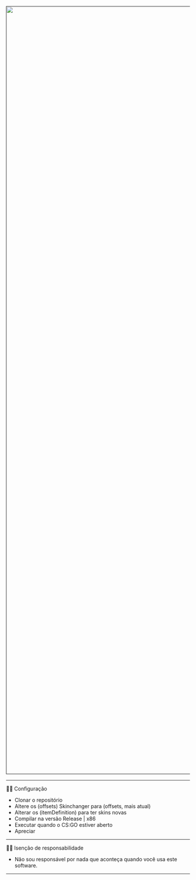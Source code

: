 <a href="">
    <h3 align="center">
        <img src="https://imgur.com/ingnUwX.png" width="2100"><br>
    </h3>
</a>

----------------------------------------------------------------------------------------------
👨‍💻 Configuração
- Clonar o repositório
- Altere os (offsets) Skinchanger para (offsets, mais atual)
- Alterar os (itemDefinition) para ter skins novas
- Compilar na versão Release | x86
- Executar quando o CS:GO estiver aberto
- Apreciar
----------------------------------------------------------------------------------------------
👨‍⚖️ Isenção de responsabilidade
- Não sou responsável por nada que aconteça quando você usa este software.
----------------------------------------------------------------------------------------------
